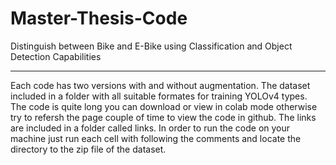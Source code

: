 # Master-Thesis-Code

Distinguish between Bike and E-Bike using Classification and Object Detection Capabilities

---------------------------------------------------------------------------------------------------

Each code has two versions with and without augmentation.
The dataset included in a folder with all suitable formates for training YOLOv4 types.
The code is quite long you can download or view in colab mode otherwise try to refersh the page couple of time to view the code in github.
The links are included in a folder called links.
In order to run the code on your machine just run each cell with following the comments and locate the directory to the zip file of the dataset.

